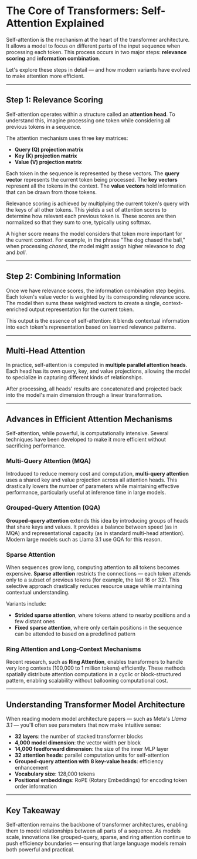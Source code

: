 # The Core of Transformers: Self-Attention Explained

Self-attention is the mechanism at the heart of the transformer architecture. It allows a model to focus on different parts of the input sequence when processing each token. This process occurs in two major steps: **relevance scoring** and **information combination**.

Let's explore these steps in detail — and how modern variants have evolved to make attention more efficient.

---

## Step 1: Relevance Scoring

Self-attention operates within a structure called an **attention head**. To understand this, imagine processing one token while considering all previous tokens in a sequence.

The attention mechanism uses three key matrices:

- **Query (Q) projection matrix**
- **Key (K) projection matrix**
- **Value (V) projection matrix**

Each token in the sequence is represented by these vectors. The **query vector** represents the current token being processed. The **key vectors** represent all the tokens in the context. The **value vectors** hold information that can be drawn from those tokens.

Relevance scoring is achieved by multiplying the current token's query with the keys of all other tokens. This yields a set of attention scores to determine how relevant each previous token is. These scores are then normalized so that they sum to one, typically using softmax.

A higher score means the model considers that token more important for the current context. For example, in the phrase "The dog chased the ball," when processing *chased*, the model might assign higher relevance to *dog* and *ball*.

---

## Step 2: Combining Information

Once we have relevance scores, the information combination step begins. Each token's value vector is weighted by its corresponding relevance score. The model then sums these weighted vectors to create a single, context-enriched output representation for the current token.

This output is the essence of self-attention: it blends contextual information into each token's representation based on learned relevance patterns.

---

## Multi-Head Attention

In practice, self-attention is computed in **multiple parallel attention heads**. Each head has its own query, key, and value projections, allowing the model to specialize in capturing different kinds of relationships.

After processing, all heads' results are concatenated and projected back into the model's main dimension through a linear transformation.

---

## Advances in Efficient Attention Mechanisms

Self-attention, while powerful, is computationally intensive. Several techniques have been developed to make it more efficient without sacrificing performance.

### Multi-Query Attention (MQA)

Introduced to reduce memory cost and computation, **multi-query attention** uses a shared key and value projection across all attention heads. This drastically lowers the number of parameters while maintaining effective performance, particularly useful at inference time in large models.

### Grouped-Query Attention (GQA)

**Grouped-query attention** extends this idea by introducing groups of heads that share keys and values. It provides a balance between speed (as in MQA) and representational capacity (as in standard multi-head attention). Modern large models such as Llama 3.1 use GQA for this reason.

### Sparse Attention

When sequences grow long, computing attention to all tokens becomes expensive. **Sparse attention** restricts the connections — each token attends only to a subset of previous tokens (for example, the last 16 or 32). This selective approach drastically reduces resource usage while maintaining contextual understanding.

Variants include:

- **Strided sparse attention**, where tokens attend to nearby positions and a few distant ones
- **Fixed sparse attention**, where only certain positions in the sequence can be attended to based on a predefined pattern

### Ring Attention and Long-Context Mechanisms

Recent research, such as **Ring Attention**, enables transformers to handle very long contexts (100,000 to 1 million tokens) efficiently. These methods spatially distribute attention computations in a cyclic or block-structured pattern, enabling scalability without ballooning computational cost.

---

## Understanding Transformer Model Architecture

When reading modern model architecture papers — such as Meta's *Llama 3.1* — you'll often see parameters that now make intuitive sense:

- **32 layers**: the number of stacked transformer blocks
- **4,000 model dimension**: the vector width per block
- **14,000 feedforward dimension**: the size of the inner MLP layer
- **32 attention heads**: parallel computation units for self-attention
- **Grouped-query attention with 8 key-value heads**: efficiency enhancement
- **Vocabulary size**: 128,000 tokens
- **Positional embeddings**: RoPE (Rotary Embeddings) for encoding token order information

---

## Key Takeaway

Self-attention remains the backbone of transformer architectures, enabling them to model relationships between all parts of a sequence. As models scale, innovations like grouped-query, sparse, and ring attention continue to push efficiency boundaries — ensuring that large language models remain both powerful and practical.